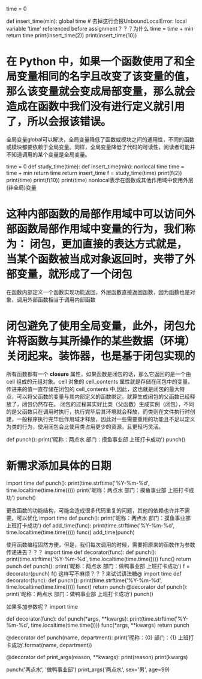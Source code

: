 time = 0

def insert_time(min):
    global time # 去掉这行会报UnboundLocalError: local variable 'time' referenced before assignment？？？为什么
    time = time + min
    return  time
print(insert_time(2))
print(insert_time(10))

# 在 Python 中，如果一个函数使用了和全局变量相同的名字且改变了该变量的值，那么该变量就会变成局部变量，那么就会造成在函数中我们没有进行定义就引用了，所以会报该错误。
全局变量global可以解决，全局变量降低了函数或模块之间的通用性，不同的函数或模块都要依赖于全局变量。同样，全局变量降低了代码的可读性，阅读者可能并不知道调用的某个变量是全局变量。

time = 0
def study_time(time):
    def insert_time(min):
        nonlocal  time
        time = time + min
        return time
    return insert_time
f = study_time(time)
print(f(2))
print(time)
print(f(10))
print(time)
nonlocal表示在函数或其他作用域中使用外层(非全局)变量
# 这种内部函数的局部作用域中可以访问外部函数局部作用域中变量的行为，我们称为： 闭包，更加直接的表达方式就是，当某个函数被当成对象返回时，夹带了外部变量，就形成了一个闭包

在函数内部定义一个函数实现功能返回，外层函数直接返回函数，因为函数也是对象，调用外部函数相当于调用内部函数
# 闭包避免了使用全局变量，此外，闭包允许将函数与其所操作的某些数据（环境）关闭起来。装饰器，也是基于闭包实现的
所有函数都有一个 __closure__ 属性，如果函数是闭包的话，那么它返回的是一个由 cell 组成的元组对象。cell 对象的 cell_contents 属性就是存储在闭包中的变量。
传进来的值一直存储在闭包的 cell_contents 中,因此，这也就是闭包的最大特点，可以将父函数的变量与其内部定义的函数绑定。就算生成闭包的父函数已经释放了，闭包仍然存在。
闭包的过程其实好比类（父函数）生成实例（闭包），不同的是父函数只在调用时执行，执行完毕后其环境就会释放，而类则在文件执行时创建，一般程序执行完毕后作用域才释放，因此对一些需要重用的功能且不足以定义为类的行为，使用闭包会比使用类占用更少的资源，且更轻巧灵活。


def punch():
    print('昵称：两点水  部门：摸鱼事业部 上班打卡成功')
punch()
# 新需求添加具体的日期
import time
def punch():
    print(time.strftime('%Y-%m-%d', time.localtime(time.time())))
    print('昵称：两点水  部门：摸鱼事业部 上班打卡成功')
punch()

更改函数的功能结构，可能会造成很多代码重复的问题，其他的依赖也许并不需要，可以优化
import time
def punch():
    print('昵称：两点水  部门：摸鱼事业部 上班打卡成功')
def add_time(func):
    print(time.strftime('%Y-%m-%d', time.localtime(time.time())))
    func()
add_time(punch)

使用函数编程固然方便，但是，我们每次调用的时候，需要把原来的函数作为参数传递进去？？？
import time
def decorator(func):
    def punch():
        print(time.strftime('%Y-%m-%d', time.localtime(time.time())))
        func()
    return punch
def punch():
    print('昵称：两点水  部门：做鸭事业部 上班打卡成功')
f = decorator(punch)
f()
这样写不麻烦？？？来试试语法糖@
import time
def decorator(func):
    def punch():
        print(time.strftime('%Y-%m-%d', time.localtime(time.time())))
        func()
    return punch
@decorator
def punch():
    print('昵称：两点水  部门：做鸭事业部 上班打卡成功')
punch()

如果多加参数呢？
import time

def decorator(func):
    def punch(*args, **kwargs):
        print(time.strftime('%Y-%m-%d', time.localtime(time.time())))
        func(*args, **kwargs)
    return punch

@decorator
def punch(name, department):
    print('昵称：{0}  部门：{1} 上班打卡成功'.format(name, department))

@decorator
def print_args(reason, **kwargs):
    print(reason)
    print(kwargs)

punch('两点水', '做鸭事业部')
print_args('两点水', sex='男', age=99)


